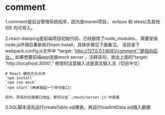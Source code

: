 # comment

1.comment是后台管理系统程序，因为是maven项目，
	eclipse 和 idea以及其他IDE 均可导入。
	
2.react-dianping是前端项目初始代码，已经删除了node_modules，
	需要安装node.js环境后重新执行npm install，具体步骤见下面备注。
	该目录下webpack.config.js文件中 "target: 'http://127.0.0.1:8081/comment',"是指向后台，
	如果想要前端app连接mock server ，注释该句，放出上面的“target: 'http://localhost:3000',”
	修改时注意输入法是英文输入法（切忌中文）
	
	# React 模仿大众点评
	`npm install`
	`npm run mock`
	`npm start`(再单独起一个命令窗口)

	另外，所有的后端接口地址，都可以在`./mock/server.js`中查看
	
3.SQL脚本请先运行createTable.sql建表，再运行loadInitData.sql插入数据
